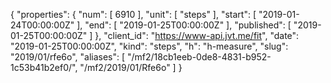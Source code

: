 {
  "properties": {
    "num": [
      6910
    ],
    "unit": [
      "steps"
    ],
    "start": [
      "2019-01-24T00:00:00Z"
    ],
    "end": [
      "2019-01-25T00:00:00Z"
    ],
    "published": [
      "2019-01-25T00:00:00Z"
    ]
  },
  "client_id": "https://www-api.jvt.me/fit",
  "date": "2019-01-25T00:00:00Z",
  "kind": "steps",
  "h": "h-measure",
  "slug": "2019/01/rfe6o",
  "aliases": [
    "/mf2/18cb1eeb-0de8-4831-b952-1c53b41b2ef0/",
    "/mf2/2019/01/Rfe6o"
  ]
}
